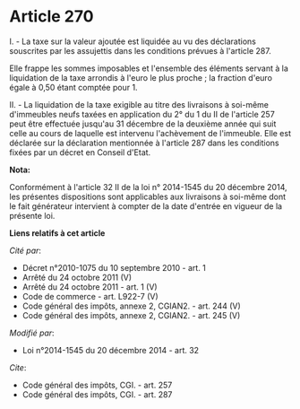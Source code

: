 # Article 270

I. - La taxe sur la valeur ajoutée est liquidée au vu des déclarations souscrites par les assujettis dans les conditions
prévues à l'article 287.

Elle frappe les sommes imposables et l'ensemble des éléments servant à la liquidation de la taxe arrondis à l'euro le plus
proche ; la fraction d'euro égale à 0,50 étant comptée pour 1.

II. - La liquidation de la taxe exigible au titre des livraisons à soi-même d'immeubles neufs taxées en application du 2° du
1 du II de l'article 257 peut être effectuée jusqu'au 31 décembre de la deuxième année qui suit celle au cours de laquelle
est intervenu l'achèvement de l'immeuble. Elle est déclarée sur la déclaration mentionnée à l'article 287 dans les conditions
fixées par un décret en Conseil d'Etat.

**Nota:**

Conformément à l'article 32 II de la loi n° 2014-1545 du 20 décembre 2014, les présentes dispositions sont applicables aux
livraisons à soi-même dont le fait générateur intervient à compter de la date d'entrée en vigueur de la présente loi.

**Liens relatifs à cet article**

_Cité par_:

  - Décret n°2010-1075 du 10 septembre 2010 - art. 1
  - Arrêté du 24 octobre 2011 (V)
  - Arrêté du 24 octobre 2011 - art. 1 (V)
  - Code de commerce - art. L922-7 (V)
  - Code général des impôts, annexe 2, CGIAN2. - art. 244 (V)
  - Code général des impôts, annexe 2, CGIAN2. - art. 245 (V)

_Modifié par_:

  - Loi n°2014-1545 du 20 décembre 2014 - art. 32

_Cite_:

  - Code général des impôts, CGI. - art. 257
  - Code général des impôts, CGI. - art. 287
